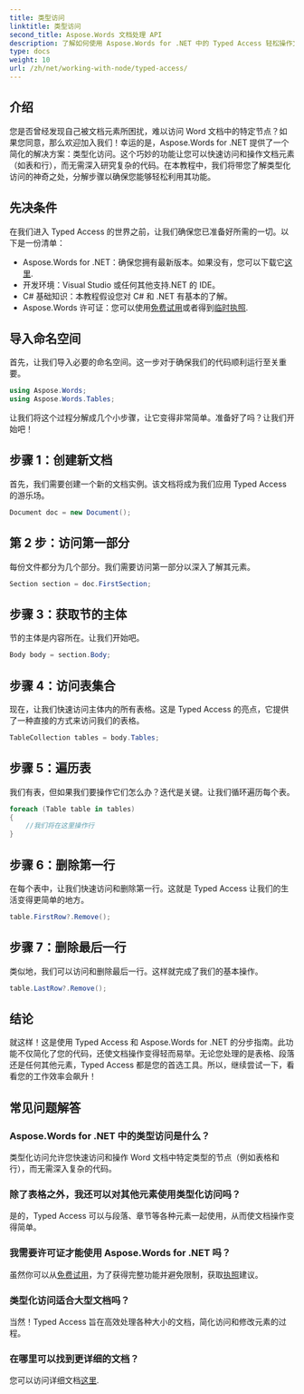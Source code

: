 ```yaml
---
title: 类型访问
linktitle: 类型访问
second_title: Aspose.Words 文档处理 API
description: 了解如何使用 Aspose.Words for .NET 中的 Typed Access 轻松操作文档元素（如表和行）。本分步指南可简化您的工作流程。
type: docs
weight: 10
url: /zh/net/working-with-node/typed-access/
---
```

## 介绍

您是否曾经发现自己被文档元素所困扰，难以访问 Word 文档中的特定节点？如果您同意，那么欢迎加入我们！幸运的是，Aspose.Words for .NET 提供了一个简化的解决方案：类型化访问。这个巧妙的功能让您可以快速访问和操作文档元素（如表和行），而无需深入研究复杂的代码。在本教程中，我们将带您了解类型化访问的神奇之处，分解步骤以确保您能够轻松利用其功能。

## 先决条件

在我们进入 Typed Access 的世界之前，让我们确保您已准备好所需的一切。以下是一份清单：

-  Aspose.Words for .NET：确保您拥有最新版本。如果没有，您可以下载它[这里](https://releases.aspose.com/words/net/).
- 开发环境：Visual Studio 或任何其他支持.NET 的 IDE。
- C# 基础知识：本教程假设您对 C# 和 .NET 有基本的了解。
- Aspose.Words 许可证：您可以使用[免费试用](https://releases.aspose.com/)或者得到[临时执照](https://purchase.aspose.com/temporary-license/).

## 导入命名空间

首先，让我们导入必要的命名空间。这一步对于确保我们的代码顺利运行至关重要。

```csharp
using Aspose.Words;
using Aspose.Words.Tables;
```

让我们将这个过程分解成几个小步骤，让它变得非常简单。准备好了吗？让我们开始吧！

## 步骤 1：创建新文档

首先，我们需要创建一个新的文档实例。该文档将成为我们应用 Typed Access 的游乐场。

```csharp
Document doc = new Document();
```

## 第 2 步：访问第一部分

每份文件都分为几个部分。我们需要访问第一部分以深入了解其元素。

```csharp
Section section = doc.FirstSection;
```

## 步骤 3：获取节的主体

节的主体是内容所在。让我们开始吧。

```csharp
Body body = section.Body;
```

## 步骤 4：访问表集合

现在，让我们快速访问主体内的所有表格。这是 Typed Access 的亮点，它提供了一种直接的方式来访问我们的表格。

```csharp
TableCollection tables = body.Tables;
```

## 步骤 5：遍历表

我们有表，但如果我们要操作它们怎么办？迭代是关键。让我们循环遍历每个表。

```csharp
foreach (Table table in tables)
{
    //我们将在这里操作行
}
```

## 步骤 6：删除第一行

在每个表中，让我们快速访问和删除第一行。这就是 Typed Access 让我们的生活变得更简单的地方。

```csharp
table.FirstRow?.Remove();
```

## 步骤 7：删除最后一行

类似地，我们可以访问和删除最后一行。这样就完成了我们的基本操作。

```csharp
table.LastRow?.Remove();
```

## 结论

就这样！这是使用 Typed Access 和 Aspose.Words for .NET 的分步指南。此功能不仅简化了您的代码，还使文档操作变得轻而易举。无论您处理的是表格、段落还是任何其他元素，Typed Access 都是您的首选工具。所以，继续尝试一下，看看您的工作效率会飙升！

## 常见问题解答

### Aspose.Words for .NET 中的类型访问是什么？
类型化访问允许您快速访问和操作 Word 文档中特定类型的节点（例如表格和行），而无需深入复杂的代码。

### 除了表格之外，我还可以对其他元素使用类型化访问吗？
是的，Typed Access 可以与段落、章节等各种元素一起使用，从而使文档操作变得简单。

### 我需要许可证才能使用 Aspose.Words for .NET 吗？
虽然你可以从[免费试用](https://releases.aspose.com/)，为了获得完整功能并避免限制，获取[执照](https://purchase.aspose.com/buy)建议。

### 类型化访问适合大型文档吗？
当然！Typed Access 旨在高效处理各种大小的文档，简化访问和修改元素的过程。

### 在哪里可以找到更详细的文档？
您可以访问详细文档[这里](https://reference.aspose.com/words/net/).